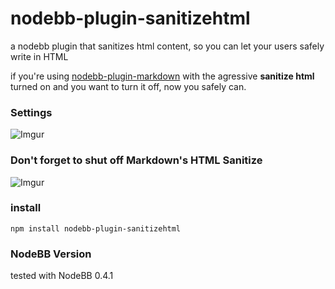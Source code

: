 nodebb-plugin-sanitizehtml
==========================

a nodebb plugin that sanitizes html content, so you can let your users safely write in HTML

if you're using [nodebb-plugin-markdown](https://github.com/julianlam/nodebb-plugin-markdown) with the agressive __sanitize html__ turned on and you want to turn it off, now you safely can.

### Settings
![Imgur](http://i.imgur.com/b6ielAT.png)

### Don't forget to shut off Markdown's HTML Sanitize
![Imgur](http://i.imgur.com/4Udr38L.png)


### install

```npm install nodebb-plugin-sanitizehtml```

### NodeBB Version
tested with NodeBB 0.4.1
